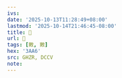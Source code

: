 ```yaml
---
ivs:
date: '2025-10-13T11:28:49+08:00'
lastmod: '2025-10-14T21:46:45-08:00'
title: 󰞹
url: 󰞹
tags: [㪦, 㪦]
hex: '3AA6'
src: GHZR, DCCV
note:
---
```

